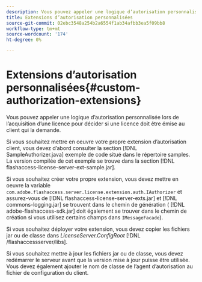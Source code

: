 ```yaml
---
description: Vous pouvez appeler une logique d’autorisation personnalisée lors de l’acquisition d’une licence pour décider si une licence doit être émise au client qui la demande.
title: Extensions d’autorisation personnalisées
source-git-commit: 02ebc3548a254b2a6554f1ab34afbb3ea5f09bb8
workflow-type: tm+mt
source-wordcount: '174'
ht-degree: 0%

---
```


# Extensions d’autorisation personnalisées{#custom-authorization-extensions}

Vous pouvez appeler une logique d’autorisation personnalisée lors de l’acquisition d’une licence pour décider si une licence doit être émise au client qui la demande.

Si vous souhaitez mettre en oeuvre votre propre extension d’autorisation client, vous devez d’abord consulter la section [!DNL SampleAuthorizer.java] exemple de code situé dans le répertoire samples. La version compilée de cet exemple se trouve dans la section [!DNL flashaccess-license-server-ext-sample.jar].

Si vous souhaitez créer votre propre extension, vous devez mettre en oeuvre la variable `com.adobe.flashaccess.server.license.extension.auth.IAuthorizer` et assurez-vous de [!DNL flashaccess-license-server-exts.jar] et [!DNL commons-logging.jar] se trouvent dans le chemin de génération ( [!DNL adobe-flashaccess-sdk.jar] doit également se trouver dans le chemin de création si vous utilisez certains champs dans `IMessageFacade`).

Si vous souhaitez déployer votre extension, vous devez copier les fichiers jar ou de classe dans *LicenseServer.ConfigRoot* [!DNL /flashaccessserver/libs].

Si vous souhaitez mettre à jour les fichiers jar ou de classe, vous devez redémarrer le serveur avant que la version mise à jour puisse être utilisée. Vous devez également ajouter le nom de classe de l’agent d’autorisation au fichier de configuration du client.
